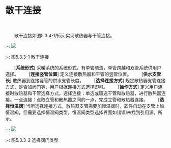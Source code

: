 # 散干连接
<br/>


&emsp;&emsp;散干连接如图5.3.4-1所示,实现散热器与干管连接。
<br/>

:-: ![](images/185.png)


:-: 图5.3.3-1 散干连接
<br/>



&emsp;&emsp;[**系统形式**] 采暖系统的系统形式，有单管顺流，单管跨越和双管系统供用户选择。
&emsp;&emsp;[**连接竖管位置**] 定义连接散热器和干管的竖管位置。
&emsp;&emsp;[**供水支管长**] 散热器到连接竖管的供水支管长度。
&emsp;&emsp;[**选择连接方式**] 规定散热器支管连接方式，是否加阀门等，用户根据连接方式选择即可。
&emsp;&emsp;[**操作方式**] 定义用户连接时散热器和干管选择方式。选择连接：单选或窗选干管和散热器，进行散热器连接。一点连接：点取立管和散热器之间的一点，完成立管和散热器连接。
&emsp;&emsp;[**选择恒温阀**] 当所选择连接方式，散热器支管需要加恒温阀时，软件自动在支管上加恒温阀，但需要选择恒温阀类型。恒温阀类型选择界面如错误!未找到引用源。所示。
<br/>

:-: ![](images/186.png)


:-: 图5.3.3-2 选择阀门类型
<br/>


